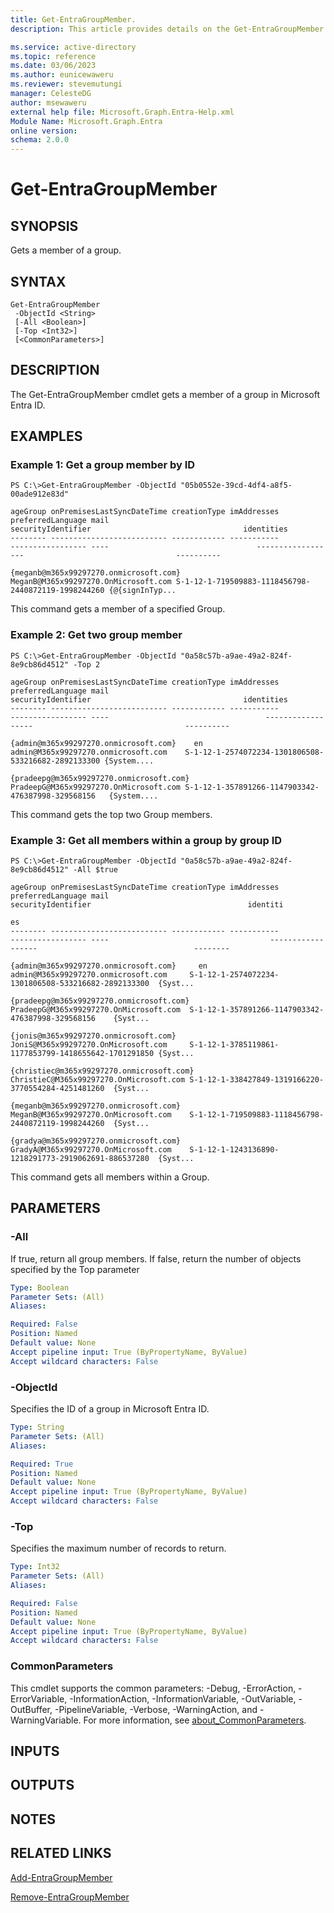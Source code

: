 ```yaml
---
title: Get-EntraGroupMember.
description: This article provides details on the Get-EntraGroupMember command.

ms.service: active-directory
ms.topic: reference
ms.date: 03/06/2023
ms.author: eunicewaweru
ms.reviewer: stevemutungi
manager: CelesteDG
author: msewaweru
external help file: Microsoft.Graph.Entra-Help.xml
Module Name: Microsoft.Graph.Entra
online version:
schema: 2.0.0
---
```


# Get-EntraGroupMember

## SYNOPSIS
Gets a member of a group.

## SYNTAX

```
Get-EntraGroupMember 
 -ObjectId <String> 
 [-All <Boolean>] 
 [-Top <Int32>] 
 [<CommonParameters>]
```

## DESCRIPTION
The Get-EntraGroupMember cmdlet gets a member of a group in Microsoft Entra ID.

## EXAMPLES

### Example 1: Get a group member by ID
```
PS C:\>Get-EntraGroupMember -ObjectId "05b0552e-39cd-4df4-a8f5-00ade912e83d" 

ageGroup onPremisesLastSyncDateTime creationType imAddresses                            preferredLanguage mail                                 securityIdentifier                                  identities
-------- -------------------------- ------------ -----------                            ----------------- ----                                 ------------------                                  ----------
                                                 {meganb@m365x99297270.onmicrosoft.com}                   MeganB@M365x99297270.OnMicrosoft.com S-1-12-1-719509883-1118456798-2440872119-1998244260 {@{signInTyp...
```
This command gets a member of a specified Group.

### Example 2: Get two group member
```
PS C:\>Get-EntraGroupMember -ObjectId "0a58c57b-a9ae-49a2-824f-8e9cb86d4512" -Top 2 

ageGroup onPremisesLastSyncDateTime creationType imAddresses                              preferredLanguage mail                                   securityIdentifier                                  identities
-------- -------------------------- ------------ -----------                              ----------------- ----                                   ------------------                                  ----------
                                                 {admin@m365x99297270.onmicrosoft.com}    en                admin@M365x99297270.onmicrosoft.com    S-1-12-1-2574072234-1301806508-533216682-2892133300 {System....
                                                 {pradeepg@m365x99297270.onmicrosoft.com}                   PradeepG@M365x99297270.OnMicrosoft.com S-1-12-1-357891266-1147903342-476387998-329568156   {System....
```
This command gets the top two Group members.

### Example 3: Get all members within a group by group ID
```
PS C:\>Get-EntraGroupMember -ObjectId "0a58c57b-a9ae-49a2-824f-8e9cb86d4512" -All $true 

ageGroup onPremisesLastSyncDateTime creationType imAddresses                               preferredLanguage mail                                    securityIdentifier                                   identiti
                                                                                                                                                                                                          es
-------- -------------------------- ------------ -----------                               ----------------- ----                                    ------------------                                   --------
                                                 {admin@m365x99297270.onmicrosoft.com}     en                admin@M365x99297270.onmicrosoft.com     S-1-12-1-2574072234-1301806508-533216682-2892133300  {Syst...
                                                 {pradeepg@m365x99297270.onmicrosoft.com}                    PradeepG@M365x99297270.OnMicrosoft.com  S-1-12-1-357891266-1147903342-476387998-329568156    {Syst...
                                                 {jonis@m365x99297270.onmicrosoft.com}                       JoniS@M365x99297270.OnMicrosoft.com     S-1-12-1-3785119861-1177853799-1418655642-1701291850 {Syst...
                                                 {christiec@m365x99297270.onmicrosoft.com}                   ChristieC@M365x99297270.OnMicrosoft.com S-1-12-1-338427849-1319166220-3770554284-4251481260  {Syst...
                                                 {meganb@m365x99297270.onmicrosoft.com}                      MeganB@M365x99297270.OnMicrosoft.com    S-1-12-1-719509883-1118456798-2440872119-1998244260  {Syst...
                                                 {gradya@m365x99297270.onmicrosoft.com}                      GradyA@M365x99297270.OnMicrosoft.com    S-1-12-1-1243136890-1218291773-2919062691-886537280  {Syst...
```
This command gets all members within a Group.

## PARAMETERS

### -All
If true, return all group members.
If false, return the number of objects specified by the Top parameter

```yaml
Type: Boolean
Parameter Sets: (All)
Aliases:

Required: False
Position: Named
Default value: None
Accept pipeline input: True (ByPropertyName, ByValue)
Accept wildcard characters: False
```

### -ObjectId
Specifies the ID of a group in Microsoft Entra ID.

```yaml
Type: String
Parameter Sets: (All)
Aliases:

Required: True
Position: Named
Default value: None
Accept pipeline input: True (ByPropertyName, ByValue)
Accept wildcard characters: False
```

### -Top
Specifies the maximum number of records to return.

```yaml
Type: Int32
Parameter Sets: (All)
Aliases:

Required: False
Position: Named
Default value: None
Accept pipeline input: True (ByPropertyName, ByValue)
Accept wildcard characters: False
```

### CommonParameters
This cmdlet supports the common parameters: -Debug, -ErrorAction, -ErrorVariable, -InformationAction, -InformationVariable, -OutVariable, -OutBuffer, -PipelineVariable, -Verbose, -WarningAction, and -WarningVariable. For more information, see [about_CommonParameters](http://go.microsoft.com/fwlink/?LinkID=113216).

## INPUTS

## OUTPUTS

## NOTES

## RELATED LINKS

[Add-EntraGroupMember]()

[Remove-EntraGroupMember]()

